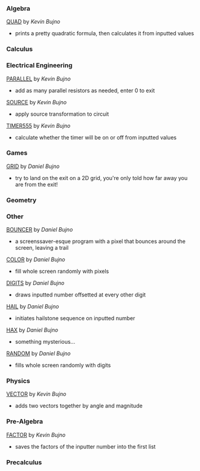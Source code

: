 ### Algebra

[QUAD](/algebra/QUAD.8xp) by *Kevin Bujno*
- prints a pretty quadratic formula, then calculates it from inputted values

### Calculus

### Electrical Engineering

[PARALLEL](/electrical-engineering/PARALLEL.8xp) by *Kevin Bujno*
- add as many parallel resistors as needed, enter 0 to exit

[SOURCE](/electrical-engineering/SOURCE.8xp) by *Kevin Bujno*
- apply source transformation to circuit

[TIMER555](/electrical-engineering/TIMER555.8xp) by *Kevin Bujno*
- calculate whether the timer will be on or off from inputted values

### Games

[GRID](/games/GRIX.8xp) by *Daniel Bujno*
- try to land on the exit on a 2D grid, you're only told how far away you are from the exit!

### Geometry

### Other

[BOUNCER](/other/BOUNCER.8xp) by *Daniel Bujno*
- a screenssaver-esque program with a pixel that bounces around the screen, leaving a trail

[COLOR](/other/COLOR.8xp) by *Daniel Bujno*
- fill whole screen randomly with pixels

[DIGITS](/other/DIGITS.8xp) by *Daniel Bujno*
- draws inputted number offsetted at every other digit

[HAIL](/other/HAIL.8xp) by *Daniel Bujno*
- initiates hailstone sequence on inputted number

[HAX](/other/HAX.8xp) by *Daniel Bujno*
- something mysterious...

[RANDOM](/other/RANDOM.8xp) by *Daniel Bujno*
- fills whole screen randomly with digits

### Physics

[VECTOR](/physics/VECTOR.8xp) by *Kevin Bujno*
- adds two vectors together by angle and magnitude

### Pre-Algebra

[FACTOR](/pre-algebra/FACTOR.8xp) by *Kevin Bujno*
- saves the factors of the inputter number into the first list

### Precalculus
